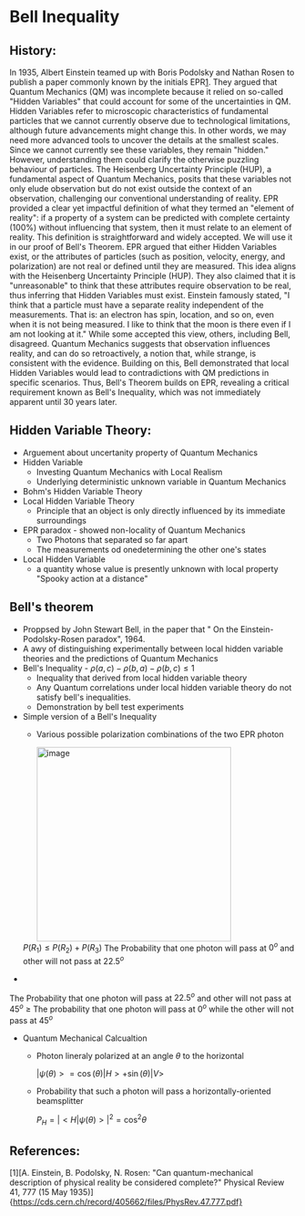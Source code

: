 # Bell Inequality
## History:  
In 1935, Albert Einstein teamed up with Boris Podolsky and Nathan Rosen to publish a paper commonly known by the initials EPR[1](https://cds.cern.ch/record/405662/files/PhysRev.47.777.pdf). 
They argued that Quantum Mechanics (QM) was incomplete because it relied on so-called "Hidden Variables" that could account for some of the uncertainties in QM. Hidden Variables refer to microscopic characteristics of fundamental particles that we cannot currently observe due to technological limitations, although future advancements might change this. 
In other words, we may need more advanced tools to uncover the details at the smallest scales. Since we cannot currently see these variables, they remain "hidden."
However, understanding them could clarify the otherwise puzzling behaviour of particles. 
The Heisenberg Uncertainty Principle (HUP), a fundamental aspect of Quantum Mechanics, posits that these variables not only elude observation but do not exist outside the context of an observation, challenging our conventional understanding of reality.
EPR provided a clear yet impactful definition of what they termed an "element of reality": if a property of a system can be predicted with complete certainty (100%) without influencing that system, then it must relate to an element of reality. This definition is straightforward and widely accepted. We will use it in our proof of Bell's Theorem.
EPR argued that either Hidden Variables exist, or the attributes of particles (such as position, velocity, energy, and polarization) are not real or defined until they are measured. 
This idea aligns with the Heisenberg Uncertainty Principle (HUP). They also claimed that it is "unreasonable" to think that these attributes require observation to be real, thus inferring that Hidden Variables must exist. 
Einstein famously stated, "I think that a particle must have a separate reality independent of the measurements. 
That is: an electron has spin, location, and so on, even when it is not being measured. I like to think that the moon is there even if I am not looking at it." While some accepted this view, others, including Bell, disagreed.
Quantum Mechanics suggests that observation influences reality, and can do so retroactively, a notion that, while strange, is consistent with the evidence. Building on this, Bell demonstrated that local Hidden Variables would lead to contradictions with QM predictions in specific scenarios. Thus, Bell's Theorem builds on EPR, revealing a critical requirement known as Bell's Inequality, which was not immediately apparent until 30 years later.



## Hidden Variable Theory:
* Arguement about uncertanity property of Quantum Mechanics
* Hidden Variable
   * Investing Quantum Mechanics with Local Realism
   * Underlying deterministic unknown variable in Quantum Mechanics
* Bohm's Hidden Variable Theory
* Local Hidden Variable Theory
   * Principle that an object is only directly influenced by its immediate surroundings
* EPR paradox - showed non-locality of Quantum Mechanics
   * Two Photons that separated so far apart
   * The measurements od onedetermining the other one's states
* Local Hidden Variable
   *  a quantity whose value is presently unknown with local property
      "Spooky action at a distance"
## Bell's theorem
* Proppsed by John Stewart Bell, in the paper that " On the Einstein- Podolsky-Rosen paradox", 1964.
* A awy of distinguishing experimentally between local hidden variable theories and the predictions of Quantum Mechanics
* Bell's Inequality - $\displaystyle\rho{\left({a},{c}\right)}-\rho{\left({b},{a}\right)}-\rho{\left({b},{c}\right)}\le{1}$
   * Inequality that derived from local hidden variable theory
   * Any Quantum correlations under local hidden variable theory do not satisfy bell's inequalities.
   * Demonstration by bell test experiments
* Simple version of a Bell's Inequality
   * Various possible polarization combinations of the two EPR photon

     <img width="341" alt="image" src="https://github.com/user-attachments/assets/1b7e21a3-99a5-4be8-aa7d-48cc0016f0a8">
    $\displaystyle{P}{\left({R}_{{1}}\right)}\le{P}{\left({R}_{{2}}\right)}+{P}{\left({R}_{{3}}\right)}$
  The Probability that one photon will pass at $\displaystyle{0}^{o}$ and other will not pass at $\displaystyle{22.5}^{o}$
+
The Probability that one photon will pass at $\displaystyle{22.5}^{o}$ and other will not pass at $\displaystyle{45}^{o}$
$\displaystyle\ge$
The probability that one photon will pass at $\displaystyle{0}^{o}$ while the other will not pass at $\displaystyle{45}^{o}$


* Quantum Mechanical Calcualtion
   * Photon lineraly polarized at an angle $\displaystyle\theta$ to the horizontal

     $\displaystyle{\left|\psi{\left(\theta\right)}>= \cos{{\left(\theta\right)}}\right|}{H}>+ \sin{{\left(\theta\right)}}{|}{V}>$
   * Probability that such a photon will pass a horizontally-oriented beamsplitter

     $\displaystyle{P}_{{H}}={\left|<{H}\right|}\psi{\left(\theta\right)}>{|}^{2}={{\cos}^{2}\theta}$

















## References:
[1][A. Einstein, B. Podolsky, N. Rosen: "Can quantum-mechanical description of physical reality be considered complete?" Physical Review 41, 777 (15 May 1935)]{https://cds.cern.ch/record/405662/files/PhysRev.47.777.pdf}



